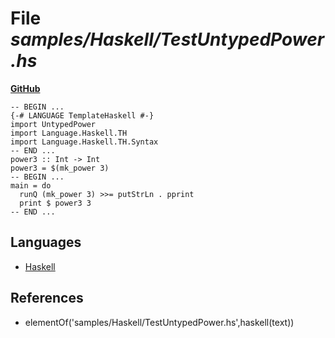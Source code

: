 # File _samples/Haskell/TestUntypedPower.hs_
**[GitHub](https://github.com/softlang/yas/blob/master/samples/Haskell/TestUntypedPower.hs)**
```
-- BEGIN ...
{-# LANGUAGE TemplateHaskell #-}
import UntypedPower
import Language.Haskell.TH
import Language.Haskell.TH.Syntax
-- END ...
power3 :: Int -> Int
power3 = $(mk_power 3)
-- BEGIN ...
main = do
  runQ (mk_power 3) >>= putStrLn . pprint
  print $ power3 3
-- END ...
```

## Languages
* [Haskell](../languages/Haskell.md)

## References
* elementOf('samples/Haskell/TestUntypedPower.hs',haskell(text))
